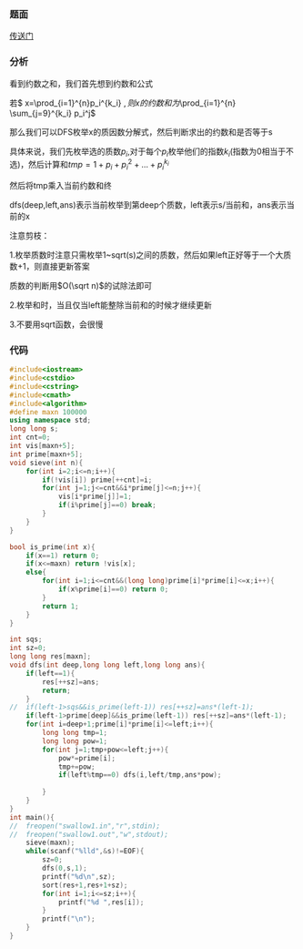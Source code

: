 ### 题面

[传送门](https://loj.ac/problem/2234)

### 分析

看到约数之和，我们首先想到约数和公式

 若$ x=\prod_{i=1}^{n}p_i^{k_i} $,则x的约数和为$\prod_{i=1}^{n} \sum_{j=9}^{k_i} p_i^j$

那么我们可以DFS枚举x的质因数分解式，然后判断求出的约数和是否等于s

具体来说，我们先枚举选的质数$p_i$,对于每个$p_i$枚举他们的指数$k_i$(指数为0相当于不选)，然后计算和$tmp=1+p_i+p_i^2+\dots+p_i^{k_i}$

然后将tmp乘入当前约数和终

dfs(deep,left,ans)表示当前枚举到第deep个质数，left表示s/当前和，ans表示当前的x

注意剪枝：

1.枚举质数时注意只需枚举1~sqrt(s)之间的质数，然后如果left正好等于一个大质数+1，则直接更新答案

质数的判断用$O(\sqrt n)$的试除法即可

2.枚举和时，当且仅当left能整除当前和的时候才继续更新

3.不要用sqrt函数，会很慢

### 代码

```cpp
#include<iostream>
#include<cstdio>
#include<cstring>
#include<cmath> 
#include<algorithm>
#define maxn 100000
using namespace std;
long long s;
int cnt=0;
int vis[maxn+5];
int prime[maxn+5];
void sieve(int n){
	for(int i=2;i<=n;i++){
		if(!vis[i]) prime[++cnt]=i;
		for(int j=1;j<=cnt&&i*prime[j]<=n;j++){
			vis[i*prime[j]]=1;
			if(i%prime[j]==0) break;
		}
	}
}

bool is_prime(int x){
	if(x==1) return 0;
	if(x<=maxn) return !vis[x];
	else{
		for(int i=1;i<=cnt&&(long long)prime[i]*prime[i]<=x;i++){
			if(x%prime[i]==0) return 0;
		}
		return 1;
	}
}

int sqs;
int sz=0;
long long res[maxn];
void dfs(int deep,long long left,long long ans){
	if(left==1){
		res[++sz]=ans;
		return;
	}
//	if(left-1>sqs&&is_prime(left-1)) res[++sz]=ans*(left-1);
	if(left-1>prime[deep]&&is_prime(left-1)) res[++sz]=ans*(left-1);
	for(int i=deep+1;prime[i]*prime[i]<=left;i++){
		long long tmp=1;
		long long pow=1;
		for(int j=1;tmp+pow<=left;j++){
			pow*=prime[i];
			tmp+=pow;
			if(left%tmp==0) dfs(i,left/tmp,ans*pow);
			
		} 
	} 
}
int main(){
//	freopen("swallow1.in","r",stdin);
//	freopen("swallow1.out","w",stdout);
	sieve(maxn);
	while(scanf("%lld",&s)!=EOF){
		sz=0;
		dfs(0,s,1);
		printf("%d\n",sz);
		sort(res+1,res+1+sz);
		for(int i=1;i<=sz;i++){
			printf("%d ",res[i]);
		}
		printf("\n"); 
	}
}
```

